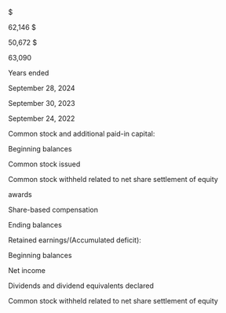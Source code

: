 $

62,146  $

50,672  $

63,090

Years ended

September 28,
2024

September 30,
2023

September 24,
2022

Common stock and additional paid-in capital:

Beginning balances

Common stock issued

Common stock withheld related to net share settlement of equity

awards

Share-based compensation

Ending balances

Retained earnings/(Accumulated deficit):

Beginning balances

Net income

Dividends and dividend equivalents declared

Common stock withheld related to net share settlement of equity